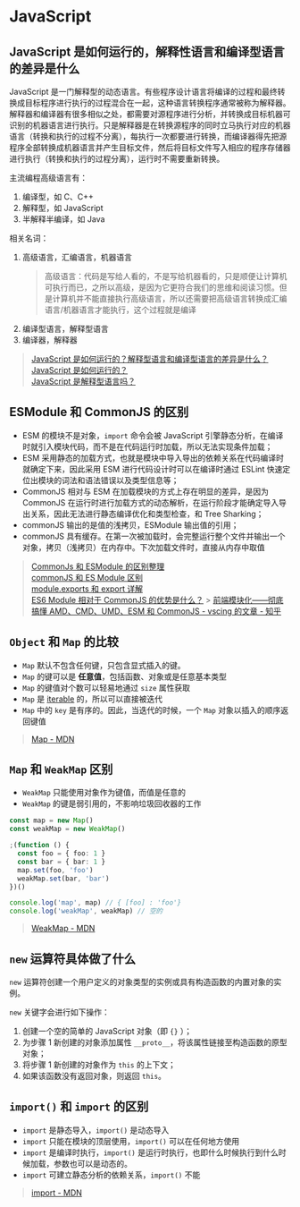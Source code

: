 # JavaScript

## JavaScript 是如何运行的，解释性语言和编译型语言的差异是什么

JavaScript 是一门解释型的动态语言。有些程序设计语言将编译的过程和最终转换成目标程序进行执行的过程混合在一起，这种语言转换程序通常被称为解释器。解释器和编译器有很多相似之处，都需要对源程序进行分析，并转换成目标机器可识别的机器语言进行执行。只是解释器是在转换源程序的同时立马执行对应的机器语言（转换和执行的过程不分离），每执行一次都要进行转换，而编译器得先把源程序全部转换成机器语言并产生目标文件，然后将目标文件写入相应的程序存储器进行执行（转换和执行的过程分离），运行时不需要重新转换。

主流编程高级语言有：

1. 编译型，如 C、C++
2. 解释型，如 JavaScript
3. 半解释半编译，如 Java

相关名词：

1. 高级语言，汇编语言，机器语言
   > 高级语言：代码是写给人看的，不是写给机器看的，只是顺便让计算机可执行而已，之所以高级，是因为它更符合我们的思维和阅读习惯。但是计算机并不能直接执行高级语言，所以还需要把高级语言转换成汇编语言/机器语言才能执行，这个过程就是编译
2. 编译型语言，解释型语言
3. 编译器，解释器

> [JavaScript 是如何运行的？解释型语言和编译型语言的差异是什么？](https://juejin.cn/post/6987549240436195364#heading-7)  
> [JavaScript 是如何运行的？](https://segmentfault.com/a/1190000020438413)  
> [JavaScript 是解释型语言吗？](https://m.html.cn/qa/javascript/11311.html)

## ESModule 和 CommonJS 的区别

- ESM 的模块不是对象，`import` 命令会被 JavaScript 引擎静态分析，在编译时就引入模块代码，而不是在代码运行时加载，所以无法实现条件加载；
- ESM 采用静态的加载方式，也就是模块中导入导出的依赖关系在代码编译时就确定下来，因此采用 ESM 进行代码设计时可以在编译时通过 ESLint 快速定位出模块的词法和语法错误以及类型信息等；
- CommonJS 相对与 ESM 在加载模块的方式上存在明显的差异，是因为 CommonJS 在运行时进行加载方式的动态解析，在运行阶段才能确定导入导出关系，因此无法进行静态编译优化和类型检查，和 Tree Sharking；
- commonJS 输出的是值的浅拷贝，ESModule 输出值的引用；
- commonJS 具有缓存。在第一次被加载时，会完整运行整个文件并输出一个对象，拷贝（浅拷贝）在内存中。下次加载文件时，直接从内存中取值

> [CommonJs 和 ESModule 的区别整理](https://blog.csdn.net/weixin_34406796/article/details/91374453)  
> [commonJS 和 ES Module 区别](https://zhuanlan.zhihu.com/p/161015809)  
> [module.exports 和 export 详解](https://www.jianshu.com/p/aaf912d7329e)  
> [ES6 Module 相对于 CommonJS 的优势是什么？](https://juejin.cn/post/6996815121855021087#heading-6) > [前端模块化——彻底搞懂 AMD、CMD、UMD、ESM 和 CommonJS - vscing 的文章 - 知乎](https://zhuanlan.zhihu.com/p/467991875)

## `Object` 和 `Map` 的比较

- `Map` 默认不包含任何键，只包含显式插入的键。
- `Map` 的键可以是 **任意值**，包括函数、对象或是任意基本类型
- `Map` 的键值对个数可以轻易地通过 `size` 属性获取
- `Map` 是 [iterable](https://developer.mozilla.org/zh-CN/docs/Web/JavaScript/Guide/Loops_and_iteration) 的，所以可以直接被迭代
- `Map` 中的 `key` 是有序的。因此，当迭代的时候，一个 `Map` 对象以插入的顺序返回键值

> [Map - MDN](https://developer.mozilla.org/zh-CN/docs/Web/JavaScript/Reference/Global_Objects/Map)

## `Map` 和 `WeakMap` 区别

- `WeakMap` 只能使用对象作为键值，而值是任意的
- `WeakMap` 的键是弱引用的，不影响垃圾回收器的工作

```ts
const map = new Map()
const weakMap = new WeakMap()

;(function () {
  const foo = { foo: 1 }
  const bar = { bar: 1 }
  map.set(foo, 'foo')
  weakMap.set(bar, 'bar')
})()

console.log('map', map) // { [foo] : 'foo'}
console.log('weakMap', weakMap) // 空的
```

> [WeakMap - MDN](https://developer.mozilla.org/zh-CN/docs/Web/JavaScript/Reference/Global_Objects/WeakMap)

## `new` 运算符具体做了什么

`new` 运算符创建一个用户定义的对象类型的实例或具有构造函数的内置对象的实例。

`new` 关键字会进行如下操作：

1. 创建一个空的简单的 JavaScript 对象（即 `{}` ）；
2. 为步骤 1 新创建的对象添加属性 `__proto__`，将该属性链接至构造函数的原型对象；
3. 将步骤 1 新创建的对象作为 `this` 的上下文；
4. 如果该函数没有返回对象，则返回 `this`。

## `import()` 和 `import` 的区别

- `import` 是静态导入，`import()` 是动态导入
- `import` 只能在模块的顶层使用，`import()` 可以在任何地方使用
- `import` 是编译时执行，`import()` 是运行时执行，也即什么时候执行到什么时候加载，参数也可以是动态的。
- `import` 可建立静态分析的依赖关系，`import()` 不能

> [import - MDN](https://developer.mozilla.org/zh-CN/docs/Web/JavaScript/Reference/Statements/import)
